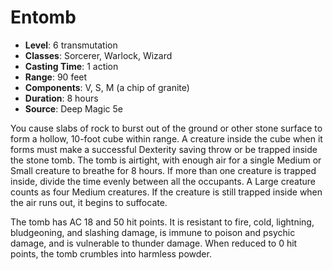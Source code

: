 # Entomb

- **Level**: 6 transmutation
- **Classes**: Sorcerer, Warlock, Wizard
- **Casting Time**: 1 action
- **Range**: 90 feet
- **Components**: V, S, M (a chip of granite)
- **Duration**: 8 hours
- **Source**: Deep Magic 5e

You cause slabs of rock to burst out of the ground or other stone surface to form a hollow, 10-foot cube within range. A creature inside the cube when it forms must make a successful Dexterity saving throw or be trapped inside the stone tomb. The tomb is airtight, with enough air for a single Medium or Small creature to breathe for 8 hours. If more than one creature is trapped inside, divide the time evenly between all the occupants. A Large creature counts as four Medium creatures. If the creature is still trapped inside when the air runs out, it begins to suffocate.

The tomb has AC 18 and 50 hit points. It is resistant to fire, cold, lightning, bludgeoning, and slashing damage, is immune to poison and psychic damage, and is vulnerable to thunder damage. When reduced to 0 hit points, the tomb crumbles into harmless powder.

